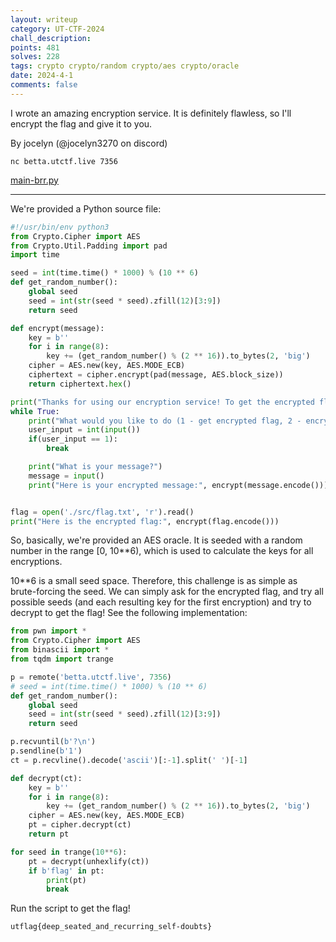 ```yaml
---
layout: writeup
category: UT-CTF-2024
chall_description:
points: 481
solves: 228
tags: crypto crypto/random crypto/aes crypto/oracle
date: 2024-4-1
comments: false
---
```


I wrote an amazing encryption service. It is definitely flawless, so I'll encrypt the flag and give it to you.

By jocelyn (@jocelyn3270 on discord)

`nc betta.utctf.live 7356`  

[main-brr.py](https://github.com/Nightxade/ctf-writeups/blob/master/assets/CTFs/UT-CTF-2024/main-brr.py)  

---

We're provided a Python source file:  

```py
#!/usr/bin/env python3
from Crypto.Cipher import AES
from Crypto.Util.Padding import pad
import time

seed = int(time.time() * 1000) % (10 ** 6)
def get_random_number():
    global seed 
    seed = int(str(seed * seed).zfill(12)[3:9])
    return seed

def encrypt(message):
    key = b''
    for i in range(8):
        key += (get_random_number() % (2 ** 16)).to_bytes(2, 'big')
    cipher = AES.new(key, AES.MODE_ECB)
    ciphertext = cipher.encrypt(pad(message, AES.block_size))
    return ciphertext.hex()

print("Thanks for using our encryption service! To get the encrypted flag, type 1. To encrypt a message, type 2.")
while True:
    print("What would you like to do (1 - get encrypted flag, 2 - encrypt a message)?")
    user_input = int(input())
    if(user_input == 1):
        break

    print("What is your message?")
    message = input()
    print("Here is your encrypted message:", encrypt(message.encode()))


flag = open('./src/flag.txt', 'r').read()
print("Here is the encrypted flag:", encrypt(flag.encode()))
```

So, basically, we're provided an AES oracle. It is seeded with a random number in the range [0, 10**6), which is used to calculate the keys for all encryptions.  

10**6 is a small seed space. Therefore, this challenge is as simple as brute-forcing the seed. We can simply ask for the encrypted flag, and try all possible seeds (and each resulting key for the first encryption) and try to decrypt to get the flag! See the following implementation:  

```py
from pwn import *
from Crypto.Cipher import AES
from binascii import *
from tqdm import trange

p = remote('betta.utctf.live', 7356)
# seed = int(time.time() * 1000) % (10 ** 6)
def get_random_number():
    global seed 
    seed = int(str(seed * seed).zfill(12)[3:9])
    return seed

p.recvuntil(b'?\n')
p.sendline(b'1')
ct = p.recvline().decode('ascii')[:-1].split(' ')[-1]

def decrypt(ct):
    key = b''
    for i in range(8):
        key += (get_random_number() % (2 ** 16)).to_bytes(2, 'big')
    cipher = AES.new(key, AES.MODE_ECB)
    pt = cipher.decrypt(ct)
    return pt

for seed in trange(10**6):
    pt = decrypt(unhexlify(ct))
    if b'flag' in pt:
        print(pt)
        break
```

Run the script to get the flag!  

    utflag{deep_seated_and_recurring_self-doubts}